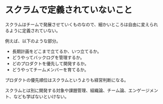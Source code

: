 # スクラムで定義されていないこと

スクラムはチームで発展させていくものなので、細かいところは自由に変えられるように定義されていない。

例えば、以下のような部分。

-   長期計画をどこまで立てるか、いつ立てるか。
-   どうやってバックログを管理するか。
-   どのプロダクトを優先して開発するか。
-   どうやってチームメンバーを育てるか。

プロダクトの優先順位はスクラムというよりも経営判断になる。

スクラムとは別に開発する対象や課題管理、組織論、チーム論、エンゲージメント、なども学ばないといけない。
